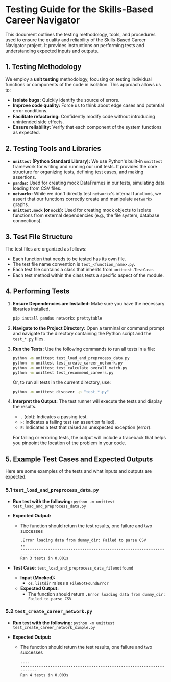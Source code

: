 # Testing Guide for the Skills-Based Career Navigator

This document outlines the testing methodology, tools, and procedures used to ensure the quality and reliability of the Skills-Based Career Navigator project. It provides instructions on performing tests and understanding expected inputs and outputs.

## 1. Testing Methodology

We employ a **unit testing** methodology, focusing on testing individual functions or components of the code in isolation. This approach allows us to:

*   **Isolate bugs:** Quickly identify the source of errors.
*   **Improve code quality:** Force us to think about edge cases and potential error conditions.
*   **Facilitate refactoring:** Confidently modify code without introducing unintended side effects.
*   **Ensure reliability:** Verify that each component of the system functions as expected.

## 2. Testing Tools and Libraries

*   **`unittest` (Python Standard Library):** We use Python's built-in `unittest` framework for writing and running our unit tests. It provides the core structure for organizing tests, defining test cases, and making assertions.
*   **`pandas`:** Used for creating mock DataFrames in our tests, simulating data loading from CSV files.
*   **`networkx`:** While we don't directly test `networkx`'s internal functions, we assert that our functions correctly create and manipulate `networkx` graphs.
*   **`unittest.mock` (or `mock`):** Used for creating mock objects to isolate functions from external dependencies (e.g., the file system, database connections).

## 3. Test File Structure

The test files are organized as follows:

*   Each function that needs to be tested has its own file.
*   The test file name convention is `test_<function_name>.py`.
*   Each test file contains a class that inherits from `unittest.TestCase`.
*   Each test method within the class tests a specific aspect of the module.

## 4. Performing Tests

1.  **Ensure Dependencies are Installed:** Make sure you have the necessary libraries installed.
    ```bash
    pip install pandas networkx prettytable
    ```

2.  **Navigate to the Project Directory:** Open a terminal or command prompt and navigate to the directory containing the Python script and the `test_*.py` files.

3.  **Run the Tests:** Use the following commands to run all tests in a file:
    ```bash
    python -m unittest test_load_and_preprocess_data.py
    python -m unittest test_create_career_network.py
    python -m unittest test_calculate_overall_match.py
    python -m unittest test_recommend_careers.py
    ```

    Or, to run all tests in the current directory, use:
    ```bash
    python -m unittest discover -p "test_*.py"
    ```

4.  **Interpret the Output:** The test runner will execute the tests and display the results.
    *   `.` (dot): Indicates a passing test.
    *   `F`: Indicates a failing test (an assertion failed).
    *   `E`: Indicates a test that raised an unexpected exception (error).

    For failing or erroring tests, the output will include a traceback that helps you pinpoint the location of the problem in your code.

## 5. Example Test Cases and Expected Outputs

Here are some examples of the tests and what inputs and outputs are expected.

### 5.1 `test_load_and_preprocess_data.py`

*   **Run test with the following:**
    `python -m unittest test_load_and_preprocess_data.py`

*   **Expected Output:**
    *   The function should return the test results, one failure and two successes
        ```
        .Error loading data from dummy_dir: Failed to parse CSV
        ..
        ----------------------------------------------------------------------
        Ran 3 tests in 0.001s
        ```

*   **Test Case:** `test_load_and_preprocess_data_filenotfound`

    *   **Input (Mocked):**
        *   `os.listdir` raises a `FileNotFoundError`
    *   **Expected Output:**
        *   The function should return `.Error loading data from dummy_dir: Failed to parse CSV`

### 5.2 `test_create_career_network.py`

*   **Run test with the following:** 
    `python -m unittest test_create_career_network_simple.py`

*   **Expected Output:**
    *   The function should return the test results, one failure and two successes
        ```
        ....
        ----------------------------------------------------------------------
        Ran 4 tests in 0.003s
        ```